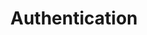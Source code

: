 ---
title: Authentication
content-type: "api-doc"
order: 3

sections:
  - content: |
      {% assign api = site.data.connect.api %}
      Authenticate your calls to the API by providing an access token in your requests. Each access token is associated with a single Stitch client account. Access tokens do not expire, but they may be revoked by the user at any time.

      Additionally, each request's permissions are limited to that Stitch client account.

      In the examples in this documentation, we use bearer auth:

      ```curl
      curl -X GET {{ api.base-url }}{{ api.core-objects.sources.base }}
           -H "Authorization: Bearer <ACCESS_TOKEN>"
      ```

      Before you can make requests, you must complete [this form]{{ connect.interest-form | strip }}. Once approved, you'll receive the credentials required to authenticate your API calls.

      All requests must be made over HTTPS or they will fail. API requests that don't contain authentication will also fail.

  - title: "Generate access tokens"
    anchor: "generate-access-tokens"
    content: |
      Access tokens are obtained by performing an OAuth2 handshake with an existing Stitch client account or by creating a new account via the API.

    subsections:
      - title: "New Stitch clients"
        anchor: "generate-access-token-new-stitch-client"
        content: |
          As an API client, you can create a new Stitch client account with the [Create Account endpoint]({{ api.core-objects.accounts.create.section }}):

          ```curl
          curl -X {{ api.core-objects.accounts.create.method | upcase }} {{ api.core-objects.accounts.create.name | prepend: api.base-url | flatify | strip_newlines }}
               -H "Content-Type: application/json"
               -d "{
                    "email": "stitch-api-test@stitchdata.com",
                    "last_name": "Product Team",
                    "partner_id": "<PARTNER_ID>",
                    "first_name": "Stitch",
                    "partner_secret": "<PARTNER_SECRET>",
                    "company": "Stitch Product Team"
                  }"
          ```

          When successful, this endpoint return a status of `200 OK` and an access token:

          ```json
          {
            "access_token":"<ACCESS_TOKEN>"
          }
          ```

          The created account is owned and managed by the user it is created for, and that user will be able to login to the Stitch web interface and receive emails from Stitch.

      - title: "Existing Stitch clients, using OAuth2"
        anchor: "existing-stitch-clients-oauth2"
        content: |
          You can connect to a user's existing Stitch client account by having the user complete a standard OAuth flow. Registering your application with Stitch is a prerequisite to generating tokens with OAuth, so do that first. Then, follow these steps to complete the OAuth flow:

        steps:
          - title: "Send the user to Stitch"
            anchor: "authentication--send-user-to-stitch"
            content: |
              To initiate the authorization flow, the user will click a link to Stitch that includes your application's API client ID. This is the `partner_id` you obtained when you registered your application:

              ```shell
              https://app.stitchdata.com/oauth/authorization?client_id={CLIENT_ID}
              ```

              While only your `client_id` (`partner_id`) is required, the URL may also include the following parameters:

              {% assign auth = site.connect-files | where:"content-type","api-url-parms" %}

              <table class="attribute-list">
              {% for item in auth %}
              {% for parameter in item.parameters %}
              <tr>
              <td class="attribute-name">
              <strong>{{ parameter.name }}</strong>
              <br>

              {% case parameter.required %}
              {% when true %}
              <font color="#cc3399">REQUIRED</font>
              {% else %}
              OPTIONAL
              {% endcase %}

              </td>

              <td class="description">
              {{ parameter.description | flatify | markdownify }}
              </td>

              </tr>
              {% endfor %}
              {% endfor %}
              </table>

          - title: "Get consent"
            anchor: "authentication--get-consent"
            content: |
              If the user isn't already logged into their Stitch client account, they will be prompted to do so or create a new account, if need be.

              Once logged in, the user will be shown a screen explaining that your application has requested access to their Stitch account. They will be prompted to accept or reject this request.

          - title: "Callback to your application"
            anchor: "authentication--callback-to-app"
            content: |
              When the user accepts or denies the request, they will be re-directed to the callback URL you provided when you registered your application with Stitch.

              If the user denies the request, Stitch will include error details:

              ```shell
              https://yourapplication.com/callback?error=access_denied
              ```

              If the user accepts the request, the callback will include a temporary authorization code to be used in the next step:

              ```shell
              https://yourapplication.com/callback?code=AUTHORIZATION_CODE
              ```


          - title: "Exchange tokens"
            anchor: "authentication--exchange-tokens"
            content: |
              Lastly, when your application receives the user's request to the callback URL, it should make a request to the Stitch OAuth URL to exchange the temporary authorization code for a permanent access token:

              ```curl
              curl {{ api.base-url }}/oauth/token 
                   -d client_secret=<CLIENT_SECRET>
                   -d code=<AUTHORIZATION_CODE>
                   -d grant_type=authorization_code
              ```

              **Note**: Each temporary authorization code can only be used once and will expire five minutes after creation.

              If successful, Stitch will respond with the following:

              ```json
              {
                "token_type": "bearer",
                "access_token": <ACCESS_TOKEN>,
                "stitch_account_id": <STITCH_ACCOUNT_ID>
              }
              ```

              Your application should store the `access_token` and `stitch_account_id` somewhere secure, and use them to make calls to the API:

              ```curl
              curl {{ api.core-objects.sources.list.method | upcase }} {{ api.core-objects.sources.list.name | prepend: api.base-url | flatify }}
                   -H 'Authorization: Bearer <ACCESS_TOKEN>'
              ```
---